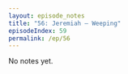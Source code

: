 ```yaml
---
layout: episode_notes
title: "56: Jeremiah — Weeping"
episodeIndex: 59
permalink: /ep/56
---
```

No notes yet.
